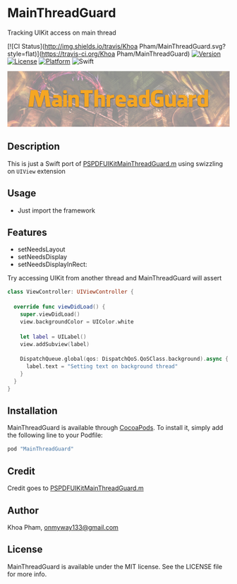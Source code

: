 # MainThreadGuard
Tracking UIKit access on main thread

[![CI Status](http://img.shields.io/travis/Khoa Pham/MainThreadGuard.svg?style=flat)](https://travis-ci.org/Khoa Pham/MainThreadGuard)
[![Version](https://img.shields.io/cocoapods/v/MainThreadGuard.svg?style=flat)](http://cocoapods.org/pods/MainThreadGuard)
[![License](https://img.shields.io/cocoapods/l/MainThreadGuard.svg?style=flat)](http://cocoapods.org/pods/MainThreadGuard)
[![Platform](https://img.shields.io/cocoapods/p/MainThreadGuard.svg?style=flat)](http://cocoapods.org/pods/MainThreadGuard)
![Swift](https://img.shields.io/badge/%20in-swift%203.0-orange.svg)

![](Screenshots/Banner.png)

## Description

This is just a Swift port of [PSPDFUIKitMainThreadGuard.m](https://gist.github.com/steipete/5664345) using swizzling on `UIView` extension

## Usage

- Just import the framework

## Features

- setNeedsLayout
- setNeedsDisplay
- setNeedsDisplayInRect:

Try accessing UIKit from another thread and MainThreadGuard will assert

```swift
class ViewController: UIViewController {

  override func viewDidLoad() {
    super.viewDidLoad()
    view.backgroundColor = UIColor.white

    let label = UILabel()
    view.addSubview(label)

    DispatchQueue.global(qos: DispatchQoS.QoSClass.background).async {
      label.text = "Setting text on background thread"
    }
  }
}
```


## Installation

MainThreadGuard is available through [CocoaPods](http://cocoapods.org). To install
it, simply add the following line to your Podfile:

```ruby
pod "MainThreadGuard"
```

## Credit
Credit goes to [PSPDFUIKitMainThreadGuard.m](https://gist.github.com/steipete/5664345)

## Author

Khoa Pham, onmyway133@gmail.com

## License

MainThreadGuard is available under the MIT license. See the LICENSE file for more info.
